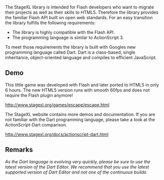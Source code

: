 The StageXL library is intended for Flash developers who want to migrate their projects as well as their skills to HTML5. Therefore the library provides the familiar Flash API built on open web standards. For an easy transition the library fulfills the following requirements:

* The library is highly compatible with the Flash API.
* The programming language is similar to ActionScript 3.

To meet those requirements the library is built with Googles new programming language called Dart. Dart is a class-based, single inheritance, object-oriented language and compiles to efficient JavaScript.

## Demo

This little game was developed with Flash and later ported to HTML5 in only 6 hours. The new HTML5 version runs with smooth 60fps and does not require the Flash plugin anymore!

<http://www.stagexl.org/games/escape/escape.html>

The StageXL website contains more demos and documentation. If you are not familiar with the Dart programming language, please take a look at the ActionScript-Dart comparison.

<http://www.stagexl.org/docs/actionscript-dart.html>

## Remarks

_As the Dart language is evolving very quickly, please be sure to use the latest version of the Dart Editor. We recommend that you use the latest supported version of Dart Editor and not one of the continuous builds._
